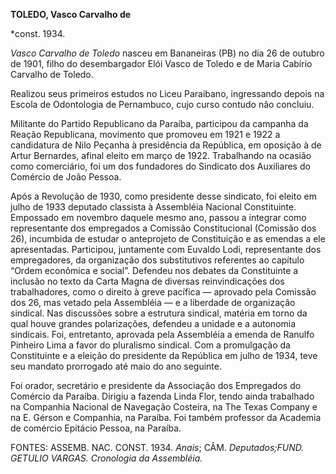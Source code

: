 **TOLEDO, Vasco Carvalho de**

\*const. 1934.

*Vasco Carvalho de Toledo* nasceu em Bananeiras (PB) no dia 26 de
outubro de 1901, filho do desembargador Elói Vasco de Toledo e de Maria
Cabírio Carvalho de Toledo.

Realizou seus primeiros estudos no Liceu Paraibano, ingressando depois
na Escola de Odontologia de Pernambuco, cujo curso contudo não concluiu.

Militante do Partido Republicano da Paraíba, participou da campanha da
Reação Republicana, movimento que promoveu em 1921 e 1922 a candidatura
de Nilo Peçanha à presidência da República, em oposição à de Artur
Bernardes, afinal eleito em março de 1922. Trabalhando na ocasião como
comerciário, foi um dos fundadores do Sindicato dos Auxiliares do
Comércio de João Pessoa.

Após a Revolução de 1930, como presidente desse sindicato, foi eleito em
julho de 1933 deputado classista à Assembléia Nacional Constituinte.
Empossado em novembro daquele mesmo ano, passou a integrar como
representante dos empregados a Comissão Constitucional (Comissão dos
26), incumbida de estudar o anteprojeto de Constituição e as emendas a
ele apresentadas. Participou, juntamente com Euvaldo Lodi, representante
dos empregadores, da organização dos substitutivos referentes ao
capítulo “Ordem econômica e social”. Defendeu nos debates da
Constituinte a inclusão no texto da Carta Magna de diversas
reinvindicações dos trabalhadores, como o direito à greve pacífica —
aprovado pela Comissão dos 26, mas vetado pela Assembléia — e a
liberdade de organização sindical. Nas discussões sobre a estrutura
sindical, matéria em torno da qual houve grandes polarizações, defendeu
a unidade e a autonomia sindicais. Foi, entretanto, aprovada pela
Assembléia a emenda de Ranulfo Pinheiro Lima a favor do pluralismo
sindical. Com a promulgação da Constituinte e a eleição do presidente da
República em julho de 1934, teve seu mandato prorrogado até maio do ano
seguinte.

Foi orador, secretário e presidente da Associação dos Empregados do
Comércio da Paraíba. Dirigiu a fazenda Linda Flor, tendo ainda
trabalhado na Companhia Nacional de Navegação Costeira, na The Texas
Company e na E. Gérson e Companhia, na Paraíba. Foi também professor da
Academia de comércio Epitácio Pessoa, na Paraíba.

FONTES: ASSEMB. NAC. CONST. 1934. *Anais*; CÂM. *Deputados;*FUND.
GETULIO VARGAS*. Cronologia da Assembléia.*

 
